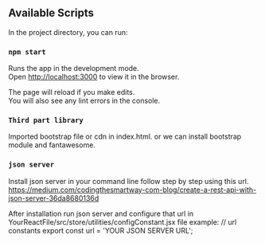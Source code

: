 

## Available Scripts

In the project directory, you can run:

### `npm start`

Runs the app in the development mode.<br>
Open [http://localhost:3000](http://localhost:3000) to view it in the browser.

The page will reload if you make edits.<br>
You will also see any lint errors in the console.


### `Third part library`

Imported bootstrap file or cdn in index.html.
or we can install bootstrap module and fantawesome.

### `json server`

Install json server in your command line 
follow step by step using this url.
https://medium.com/codingthesmartway-com-blog/create-a-rest-api-with-json-server-36da8680136d

After installation run json server and configure that url in YourReactFile/src/store/utilities/configConstant.jsx file
 example:
 // url constants
export const url = 'YOUR JSON SERVER URL'; 